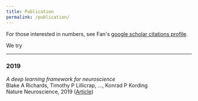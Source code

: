 ```yaml
---
title: Publication
permalink: /publication/
---
```


For those interested in numbers, see Fan's [google scholar citations profile](https://orcid.org/0000-0002-0274-9256).

We try

<hr>


### 2019

_A deep learning framework for neuroscience_<br>
Blake A Richards, Timothy P Lillicrap, ..., Konrad P Kording<br>
Nature Neuroscience, 2019 ([Article](https://www.nature.com/articles/s41593-019-0520-2))

